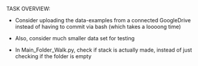 
TASK OVERVIEW:

- Consider uploading the data-examples from a connected GoogleDrive instead of 
having to commit via bash (which takes a loooong time)

- Also, consider much smaller data set for testing

- In Main_Folder_Walk.py, check if stack is actually made, instead of just checking
 if the folder is empty
 
 



